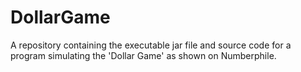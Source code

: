 # DollarGame
A repository containing the executable jar file and source code for a program simulating the 'Dollar Game' as shown on Numberphile. 
